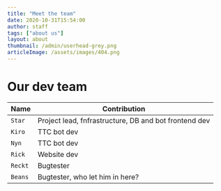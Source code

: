 ```yaml
---
title: "Meet the team"
date: 2020-10-31T15:54:00
author: staff
tags: ["about us"]
layout: about
thumbnail: /admin/userhead-grey.png
articleImage: /assets/images/404.png
---
```


# Our dev team

| Name | Contribution |
| --- | --- |
| `Star` | Project lead, fnfrastructure, DB and bot frontend dev |
| `Kiro` | TTC bot dev |
| `Nyn` | TTC bot dev |
| `Rick` | Website dev |
| `Reckt` | Bugtester |
| `Beans` | Bugtester, who let him in here? |
